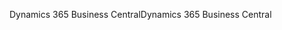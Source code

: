 <span data-ttu-id="98a74-101">Dynamics 365 Business Central</span><span class="sxs-lookup"><span data-stu-id="98a74-101">Dynamics 365 Business Central</span></span>
